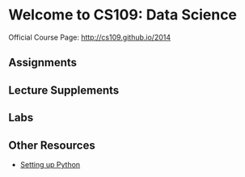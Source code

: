 Welcome to CS109: Data Science
=======

Official Course Page: http://cs109.github.io/2014


## Assignments

## Lecture Supplements

## Labs

## Other Resources

* [Setting up Python](https://github.com/cs109/content/wiki/Installing-Python)
